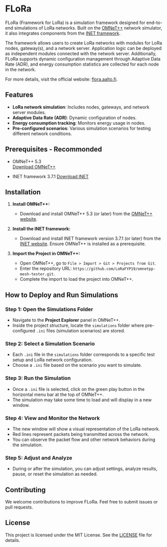 # FLoRa

FLoRa (Framework for LoRa) is a simulation framework designed for end-to-end simulations of LoRa networks. Built on the [OMNeT++](https://omnetpp.org/) network simulator, it also integrates components from the [INET framework](https://inet.omnetpp.org/).

The framework allows users to create LoRa networks with modules for LoRa nodes, gateway(s), and a network server. Application logic can be deployed as independent modules connected with the network server. Additionally, FLoRa supports dynamic configuration management through Adaptive Data Rate (ADR), and energy consumption statistics are collected for each node in the network.

For more details, visit the official website: [flora.aalto.fi](http://flora.aalto.fi/).

## Features

- **LoRa network simulation**: Includes nodes, gateways, and network server modules.
- **Adaptive Data Rate (ADR)**: Dynamic configuration of nodes.
- **Energy consumption tracking**: Monitors energy usage in nodes.
- **Pre-configured scenarios**: Various simulation scenarios for testing different network conditions.

## Prerequisites - Recommonded

- OMNeT++ 5.3   
  [Download OMNeT++](https://omnetpp.org/)
  
- INET framework 3.7.1 
  [Download INET](https://inet.omnetpp.org/)

## Installation

1. **Install OMNeT++:**
   - Download and install OMNeT++ 5.3 (or later) from the [OMNeT++ website](https://omnetpp.org/).
   
2. **Install the INET framework:**
   - Download and install INET framework version 3.7.1 (or later) from the [INET website](https://inet.omnetpp.org/). Ensure OMNeT++ is installed as a prerequisite.

3. **Import the Project in OMNeT++:**
   - Open OMNeT++, go to `File > Import > Git > Projects from Git`.
   - Enter the repository URL: `https://github.com/LoRaFYP19/omnetpp-mesh-tester.git`.
   - Complete the import to load the project into OMNeT++.

## How to Deploy and Run Simulations

### Step 1: Open the Simulations Folder
- Navigate to the **Project Explorer** panel in OMNeT++.
- Inside the project structure, locate the `simulations` folder where pre-configured `.ini` files (simulation scenarios) are stored.

### Step 2: Select a Simulation Scenario
- Each `.ini` file in the `simulations` folder corresponds to a specific test setup and LoRa network configuration.
- Choose a `.ini` file based on the scenario you want to simulate.

### Step 3: Run the Simulation
- Once a `.ini` file is selected, click on the green play button in the horizontal menu bar at the top of OMNeT++.
- The simulation may take some time to load and will display in a new window.

### Step 4: View and Monitor the Network
- The new window will show a visual representation of the LoRa network.
- Red lines represent packets being transmitted across the network.
- You can observe the packet flow and other network behaviors during the simulation.

### Step 5: Adjust and Analyze
- During or after the simulation, you can adjust settings, analyze results, pause, or reset the simulation as needed.

## Contributing

We welcome contributions to improve FLoRa. Feel free to submit issues or pull requests.

## License

This project is licensed under the MIT License. See the [LICENSE](LICENSE) file for details.
